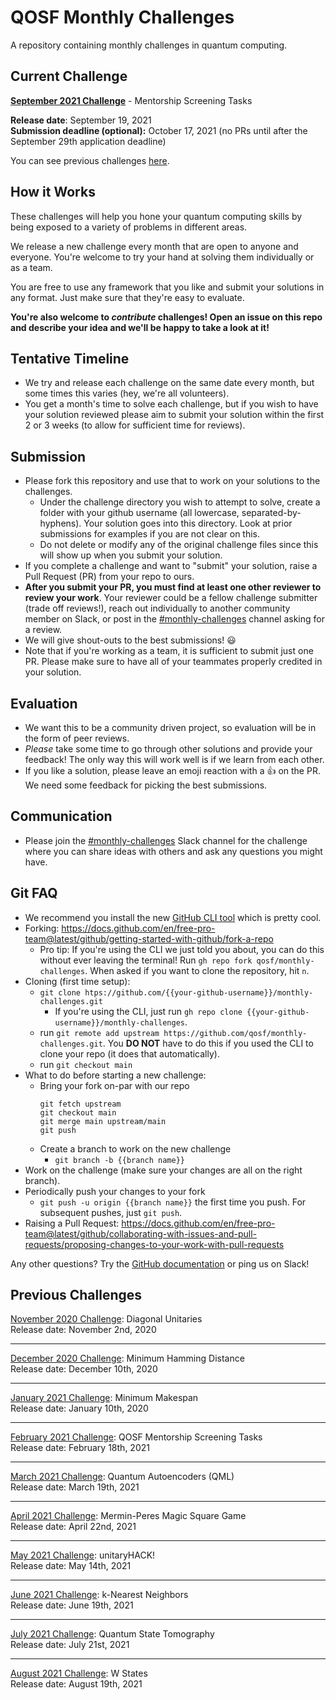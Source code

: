 # QOSF Monthly Challenges

A repository containing monthly challenges in quantum computing.

## Current Challenge

**[September 2021 Challenge](challenge-2021.09-sep/challenge-2021.09-sep.ipynb)** - Mentorship Screening Tasks

**Release date**: September 19, 2021  
**Submission deadline (optional):** October 17, 2021 (no PRs until after the September 29th application deadline)

You can see previous challenges [here](#previous-challenges).

## How it Works

These challenges will help you hone your quantum computing skills by being exposed to a variety of problems in different areas.

We release a new challenge every month that are open to anyone and everyone. You're welcome to try your hand at solving them individually or as a team.   

You are free to use any framework that you like and submit your solutions in any format. Just make sure that they're easy to evaluate.

**You're also welcome to *contribute* challenges! Open an issue on this repo and describe your idea and we'll be happy to take a look at it!** 

## Tentative Timeline

- We try and release each challenge on the same date every month, but some times this varies (hey, we're all volunteers).
- You get a month's time to solve each challenge, but if you wish to have your solution reviewed please aim to submit your solution within the first 2 or 3 weeks (to allow for sufficient time for reviews).

## Submission

- Please fork this repository and use that to work on your solutions to the challenges. 
	- Under the challenge directory you wish to attempt to solve, create a folder with your github username (all lowercase, separated-by-hyphens). Your solution goes into this directory. Look at prior submissions for examples if you are not clear on this.
	- Do not delete or modify any of the original challenge files since this will show up when you submit your solution.
- If you complete a challenge and want to "submit" your solution, raise a Pull Request (PR) from your repo to ours. 
- **After you submit your PR, you must find at least one other reviewer to review your work**. Your reviewer could be a fellow challenge submitter (trade off reviews!), reach out individually to another community member on Slack, or post in the [#monthly-challenges](https://qosf.slack.com/archives/C01D2GB1DMM) channel asking for a review.
- We will give shout-outs to the best submissions! 😃
- Note that if you're working as a team, it is sufficient to submit just one PR. Please make sure to have all of your teammates properly credited in your solution.

## Evaluation

- We want this to be a community driven project, so evaluation will be in the form of peer reviews.
- *Please* take some time to go through other solutions and provide your feedback! The only way this will work well is if we learn from each other. 
- If you like a solution, please leave an emoji reaction with a 👍 on the PR. We need some feedback for picking the best submissions.

## Communication

- Please join the [#monthly-challenges](https://qosf.slack.com/archives/C01D2GB1DMM) Slack channel for the challenge where you can share ideas with others and ask any questions you might have.

## Git FAQ

- We recommend you install the new [GitHub CLI tool](https://cli.github.com/) which is pretty cool. 
- Forking: https://docs.github.com/en/free-pro-team@latest/github/getting-started-with-github/fork-a-repo
	- Pro tip: If you're using the CLI we just told you about, you can do this without ever leaving the terminal! Run `gh repo fork qosf/monthly-challenges`. When asked if you want to clone the repository, hit `n`.
- Cloning (first time setup):  
  - ```git clone htps://github.com/{{your-github-username}}/monthly-challenges.git```
    - If you're using the CLI, just run  ```gh repo clone {{your-github-username}}/monthly-challenges```.
  - run `git remote add upstream https://github.com/qosf/monthly-challenges.git`. You **DO NOT** have to do this if you used the CLI to clone your repo (it does that automatically).
  - run ```git checkout main```
-  What to do before starting a new challenge:
   - Bring your fork on-par with our repo
		```
		git fetch upstream
		git checkout main
		git merge main upstream/main
		git push
		```
   - Create a branch to work on the new challenge
      - `git branch -b {{branch name}}`
- Work on the challenge (make sure your changes are all on the right branch).
- Periodically push your changes to your fork
   - `git push -u origin {{branch name}}` the first time you push. For subsequent pushes, just `git push`.
- Raising a Pull Request: https://docs.github.com/en/free-pro-team@latest/github/collaborating-with-issues-and-pull-requests/proposing-changes-to-your-work-with-pull-requests
  

Any other questions? Try the [GitHub documentation](https://docs.github.com/en) or ping us on Slack!

## Previous Challenges

<!-- use two spaces after each line to have line breaks -->  
[November 2020 Challenge](challenge-2020.11-nov/challenge-2020.11-nov.pdf): Diagonal Unitaries  
Release date: November 2nd, 2020  

---

[December 2020 Challenge](challenge-2020.12-dec/challenge-2020.12-dec.ipynb): Minimum Hamming Distance  
Release date: December 10th, 2020   

---

[January 2021 Challenge](challenge-2021.01-jan/challenge-2021.01-jan.ipynb): Minimum Makespan    
Release date: January 10th, 2020  

---

[February 2021 Challenge](challenge-2021.02-feb/challenge-2021.02-feb.ipynb): QOSF Mentorship Screening Tasks  
Release date: February 18th, 2021  

---

[March 2021 Challenge](challenge-2021.03-mar/challenge-2021.03-mar.ipynb): Quantum Autoencoders (QML)  
Release date: March 19th, 2021  

---

[April 2021 Challenge](challenge-2021.04-apr/challenge-2021.04-apr.ipynb): Mermin-Peres Magic Square Game  
Release date: April 22nd, 2021  

---

[May 2021 Challenge](challenge-2021.05-may/challenge-2021.05-may.ipynb): unitaryHACK!  
Release date: May 14th, 2021  

---

[June 2021 Challenge](challenge-2021.06-jun/challenge-2021.06-jun.ipynb): k-Nearest Neighbors  
Release date: June 19th, 2021  

---

[July 2021 Challenge](challenge-2021.07-jul/challenge-2021.07-jul.ipynb): Quantum State Tomography  
Release date: July 21st, 2021  

---

[August 2021 Challenge](challenge-2021.08-aug/challenge-2021.08-aug.ipynb): W States  
Release date: August 19th, 2021  
